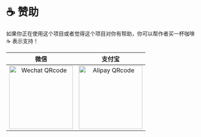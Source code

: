 # ☕ 赞助

如果你正在使用这个项目或者觉得这个项目对你有帮助，你可以帮作者买一杯咖啡 ☕ 表示支持！

|                                         微信                                         |                                        支付宝                                        |
| :----------------------------------------------------------------------------------: | :----------------------------------------------------------------------------------: |
| <img src="/images/Wechat.jpg" data-fancybox="gallery" alt="Wechat QRcode" width=170> | <img src="/images/Alipay.jpg" data-fancybox="gallery" alt="Alipay QRcode" width=170> |
